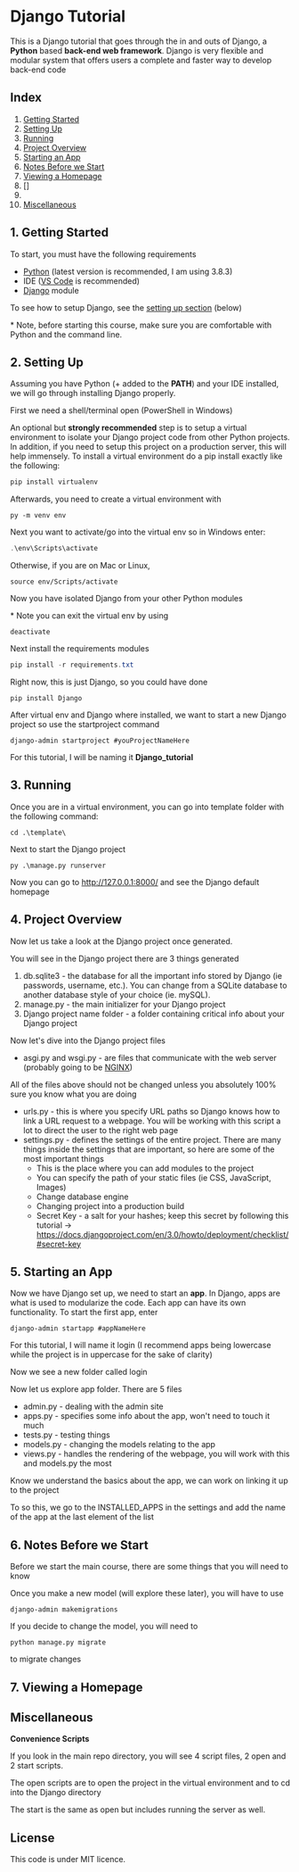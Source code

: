 # Django Tutorial

This is a Django tutorial that goes through the in and outs of Django, a **Python** based **back-end web framework**. Django is very flexible and modular system that offers users a complete and faster way to develop back-end code 



## Index

1. [Getting Started](#start)
2. [Setting Up](#setup)
3. [Running](#running)
4. [Project Overview](#overview)
5. [Starting an App](#app)
6. [Notes Before we Start](#note)
7. [Viewing a Homepage](#homepage)
8. []
9. 
10. [Miscellaneous](#misc)



<a name='start'></a>

## 1. Getting Started

To start, you must have the following requirements

* [Python](https://www.python.org/) (latest version is recommended, I am using 3.8.3)
* IDE ([VS Code](https://code.visualstudio.com/) is recommended)
* [Django](https://www.djangoproject.com/) module

To see how to setup Django, see the [setting up section](#setup) (below)



\* Note, before starting this course, make sure you are comfortable with Python and the command line. 

<a name='setup'></a>

## 2. Setting Up

Assuming you have Python (+ added to the **PATH**) and your IDE installed, we will go through installing Django properly. 

First we need a shell/terminal open (PowerShell in Windows)



An optional but **strongly recommended** step is to setup a virtual environment to isolate your Django project code from other Python projects. In addition, if you need to setup this project on a production server, this will help immensely. To install a virtual environment do a pip install exactly like the following:

```python
pip install virtualenv
```

Afterwards, you need to create a virtual environment with

```shell
py -m venv env
```

Next you want to activate/go into the virtual env so in Windows enter:

```powershell
.\env\Scripts\activate
```

Otherwise, if you are on Mac or Linux, 

```shell
source env/Scripts/activate
```

Now you have isolated Django from your other Python modules

\* Note you can exit the virtual env by using

```shell
deactivate
```



Next install the requirements modules

```powershell
pip install -r requirements.txt
```

 Right now, this is just Django, so you could have done

```shell
pip install Django
```



After virtual env and Django where installed, we want to start a new Django project so use the startproject command

```shell
django-admin startproject #youProjectNameHere
```

For this tutorial, I will be naming it **Django_tutorial**



<a name='running'></a>

## 3. Running

Once you are in a virtual environment, you can go into template folder with the following command:

```
cd .\template\
```

Next to start the Django project

```shell
py .\manage.py runserver
```

Now you can go to http://127.0.0.1:8000/ and see the Django default homepage



<a name='overview'></a>

## 4. Project Overview

Now let us take a look at the Django project once generated.

You will see in the Django project there are 3 things generated

1. db.sqlite3 - the database for all the important info stored by Django (ie passwords, username, etc.). You can change from a SQLite database to another database style of your choice (ie. mySQL). 
2. manage.py - the main initializer for your Django project
3. Django project name folder - a folder containing critical info about your Django project

Now let's dive into the Django project files

* asgi.py and wsgi.py - are files that communicate with the web server (probably going to be [NGINX](https://www.nginx.com/))



All of the files above should not be changed unless you absolutely 100% sure you know what you are doing

* urls.py - this is where you specify URL paths so Django knows how to link a URL request to a webpage. You will be working with this script a lot to direct the user to the right web page 
* settings.py - defines the settings of the entire project. There are many things inside the settings that are important, so here are some of the most important things
  * This is the place where you can add modules to the project
  * You can specify the path of your static files (ie CSS, JavaScript, Images)
  * Change database engine
  * Changing project into a production build
  * Secret Key - a salt for your hashes; keep this secret by following this tutorial -> https://docs.djangoproject.com/en/3.0/howto/deployment/checklist/#secret-key



<a name='app'></a>

## 5. Starting an App

Now we have Django set up, we need to start an **app**. In Django, apps are what is used to modularize the code. Each app can have its own functionality. To start the first app, enter

```shell
django-admin startapp #appNameHere
```

For this tutorial, I will name it login (I recommend apps being lowercase while the project is in uppercase for the sake of clarity)

Now we see a new folder called login



Now let us explore app folder. There are 5 files

* admin.py - dealing with the admin site
* apps.py - specifies some info about the app, won't need to touch it much
* tests.py - testing things
* models.py - changing the models relating to the app
* views.py - handles the rendering of the webpage, you will work with this and models.py the most

Know we understand the basics about the app, we can work on linking it up to the project

To so this, we go to the INSTALLED_APPS in the settings and add the name of the app at the last element of the list



<a name='note'></a>

## 6. Notes Before we Start

Before we start the main course, there are some things that you will need to know

Once you make a new model (will explore these later), you will have to use

```
django-admin makemigrations
```

If you decide to change the model, you will need to 

```shell
python manage.py migrate
```

to migrate changes



<a name='homepage'></a>

## 7. Viewing a Homepage



<a name='misc'></a>

## Miscellaneous

**Convenience Scripts**

If you look in the main repo directory, you will see 4 script files, 2 open and 2 start scripts. 

The open scripts are to open the project in the virtual environment and to cd into the Django directory

The start is the same as open but includes running the server as well. 



## License

This code is under MIT licence.